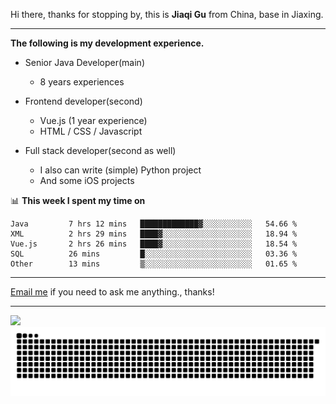 Hi there, thanks for stopping by, this is **Jiaqi Gu** from China, base in Jiaxing.

---

**The following is my development experience.**

- Senior Java Developer(main)
  - 8 years experiences

- Frontend developer(second)
  - Vue.js (1 year experience)
  - HTML / CSS / Javascript
  
- Full stack developer(second as well)
  - I also can write (simple) Python project
  - And some iOS projects

📊 **This week I spent my time on**
<!--START_SECTION:waka-->

```text
Java         7 hrs 12 mins   █████████████▓░░░░░░░░░░░   54.66 %
XML          2 hrs 29 mins   ████▓░░░░░░░░░░░░░░░░░░░░   18.94 %
Vue.js       2 hrs 26 mins   ████▓░░░░░░░░░░░░░░░░░░░░   18.54 %
SQL          26 mins         █░░░░░░░░░░░░░░░░░░░░░░░░   03.36 %
Other        13 mins         ▒░░░░░░░░░░░░░░░░░░░░░░░░   01.65 %
```

<!--END_SECTION:waka-->

---

[Email me](mailto:htk2klwgr@mozmail.com?subject=Hiring_from_GitHub) if you need to ask me anything., thanks!

---

![]( https://visitor-badge.glitch.me/badge?page_id=githubgujiaqi)
![]( https://github.com/droid-Q/droid-Q/raw/output/github-contribution-grid-snake.svg#gh-dark-mode-only)
